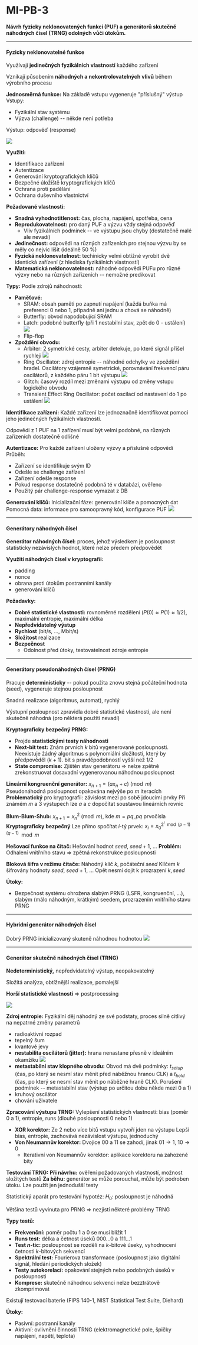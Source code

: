 # MI-PB-3
**Návrh fyzicky neklonovatených funkcí (PUF) a generátorů skutečně náhodných čísel (TRNG) odolných vůči útokům.**

---

#### Fyzicky neklonovatelné funkce

Využívají **jedinečných fyzikálních vlastností** každého zařízení

Vznikají působením **náhodných a nekontrolovatelných vlivů** během výrobního procesu

**Jednosměrná funkce:** Na základě vstupu vygeneruje "příslušný" výstup
Vstupy:
* Fyzikální stav systému
* Výzva (challenge) -- někde není potřeba

Výstup: odpověď (response)

![](puf.png)

**Využití:**
* Identifikace zařízení
* Autentizace
* Generování kryptografických klíčů
* Bezpečné úložiště kryptografických klíčů
* Ochrana proti padělání
* Ochrana duševního vlastnictví

**Požadované vlastnosti:**
* **Snadná vyhodnotitlenost:** čas, plocha, napájení, spotřeba, cena
* **Reprodukovatelnost:** pro daný PUF a výzvu vždy stejná odpověď
    * Vliv fyzikálních podmínek -- ve výstupu jsou chyby (dostatečně malé ale nevadí)
* **Jedinečnost:** odpovědi na různých zařízeních pro stejnou výzvu by se měly co nejvíc lišit (ideálně 50 %)
* **Fyzická neklonovatelnost:** techinicky velmi obtížné vyrobit dvě identická zařízení (z hlediska fyzikálních vlastností)
* **Matematická neklonovatelnost:** náhodné odpovědi PUFu pro různé výzvy nebo na různých zařízeních -- nemožné predikovat

**Typy:**
Podle zdrojů náhodnosti:
* **Paměťové:**
    * SRAM: obsah paměti po zapnutí napájení (každá buňka má preferenci 0 nebo 1, případně ani jednu a chová se náhodně)
    * Butterfly: obvod napodobující SRAM
    * Latch: podobné butterfly (při 1 nestabilní stav, zpět do 0 - ustálení)
    ![](latch.png)
    * Flip-flop
* **Zpoždění obvodu:**
    * Arbiter: 2 symetrické cesty, arbiter detekuje, po které signál přišel rychleji
    ![](arbiter.png)
    * Ring Oscillator: zdroj entropie -- náhodné odchylky ve zpoždění hradel. Oscilátory vzájemně symetrické, porovnávání frekvencí páru oscilátorů, z každého páru 1 bit výstupu
    ![](ropuf.png)
    * Glitch: časový rozdíl mezi změnami výstupu od změny vstupu logického obvodu
    * Transient Effect Ring Oscillator: počet oscilací od nastavení do 1 po ustálení
    ![](tero.png)

**Identifikace zařízení:**
Každé zařízení lze jednoznačně identifikovat pomoci jeho jedinečných fyzikálních vlastností.

Odpovědi z 1 PUF na 1 zařízení musí být velmi podobné, na různých zařízeních dostatečně odlišné

**Autentizace:**
Pro každé zařízení uloženy výzvy a příslušné odpovědi
Průběh:
* Zařízení se identifikuje svým ID
* Odešle se challenge zařízení
* Zařízení odešle response
* Pokud response dostatečně podobná té v databázi, ověřeno
* Použitý pár challenge-response vymazat z DB

**Generování klíčů:**
Inicializační fáze: generování klíče a pomocných dat
Pomocná data: informace pro samoopravný kód, konfigurace PUF
![](gen.png)

---

#### Generátory náhodných čísel

**Generátor náhodných čísel:** proces, jehož výsledkem je posloupnost statisticky nezávislých hodnot, které nelze předem předpovědět

**Využití náhodných čísel v kryptografii:**
* padding
* nonce
* obrana proti útokům postranními kanály
* generování klíčů


**Požadavky:**
* **Dobré statistické vlastnosti:** rovnoměrné rozdělení ($P(0) \approx P(1) \approx 1/2$), maximální entropie, maximální délka
* **Nepředvídatelný výstup**
* **Rychlost** (bit/s, ..., Mbit/s)
* **Složitost** realizace
* **Bezpečnost**
    * Odolnost před útoky, testovatelnost zdroje entropie

---

#### Generátory pseudonáhodných čísel (PRNG)
Pracuje **deterministicky** -- pokud použita znovu stejná počáteční hodnota (seed), vygeneruje stejnou posloupnost

Snadná realizace (algoritmus, automat), rychlý

Výstupní posloupnost zpravidla dobré statistické vlastnosti, ale není skutečně náhodná (pro některá použití nevadí)

**Kryptograficky bezpečný PRNG:**
* Projde **statistickými testy náhodnosti**
* **Next-bit test:** Znám prvních $k$ bitů vygenerované posloupnosti. Neexistuje žádný algoritmus s polynomiální složitostí, který by předpověděl $(k+1)$. bit s pravděpodobností vyšší než $1/2$
* **State compromise:** Zjištěn stav generátoru $\Rightarrow$ nelze zpětně zrekonstruovat dosavadní vygenerovanou náhodnou posloupnost

**Lineární kongruenční generátor:** 
$x_{n+1} = (ax_n + c) \pmod m$
Pseudonáhodná posloupnost opakována nejvýše po $m$ iteracích 
**Problematický** pro kryptografii: závislost mezi po sobě jdoucími prvky
Při známém $m$ a 3 výstupech lze $a$ a $c$ dopočítat soustavou lineárních rovnic

**Blum-Blum-Shub:**
$x_{n+1} = x_n^2 \pmod m$, kde $m = pq, pq$ prvočísla
**Kryptograficky bezpečný**
Lze přímo spočítat $i$-tý prvek: $x_i = x_0^{2^i \mod {(p-1)(q-1)}} \mod m$ 

**Hešovací funkce na čítač:**
Hešování hodnot $seed$, $seed+1$, ...
**Problém:** Odhalení vnitřního stavu $\Rightarrow$ zpětná rekonstrukce posloupnosti

**Bloková šifra v režimu čítače:**
Náhodný klíč $k$, počáteční $seed$
Klíčem $k$ šifrovány hodnoty $seed$, $seed+1$, ...
Opět nesmí dojít k prozrazení $k,seed$

**Útoky:**
* Bezpečnost systému ohrožena slabým PRNG (LSFR, kongruenční, ...), slabým (málo náhodným, krátkým) seedem, prozrazením vnitřního stavu PRNG

---

#### Hybridní generátor náhodných čísel

Dobrý PRNG inicializovaný skuteně náhodnou hodnotou
![](hybrid.png)

---

#### Generátor skutečně náhodných čísel (TRNG)

**Nedeterministický,** nepředvídatelný výstup, neopakovatelný

Složitá analýza, obtížnější realizace, pomalejší

**Horší statistické vlastnosti** $\Rightarrow$ postprocessing 

![](trng.png)

**Zdroj entropie:**
Fyzikální děj náhodný ze své podstaty, proces silně citlivý na nepatrné změny parametrů
* radioaktivní rozpad
* tepelný šum
* kvantové jevy
* **nestabilita oscilátorů (jitter):** hrana nenastane přesně v ideálním okamžiku
![](jitter.png)
* **metastabilní stav klopného obvodu:** Obvod má dvě podmínky: $t_{setup}$ (čas, po který se nesmí stav měnit před náběžnou hranou CLK) a $t_{hold}$ (čas, po který se nesmí stav měnit po náběžné hraně CLK). Porušení podmínek -- metastabilní stav (výstup po určitou dobu někde mezi 0 a 1)
* kruhový oscilátor
* chování uživatele

**Zpracování výstupu TRNG:**
Vylepšení statistických vlastností: bias (poměr 0 a 1), entropie, runs (dlouhé posloupnosti 0 nebo 1)
* **XOR korektor:** Ze 2 nebo více bitů vstupu vytvoří jden na výstupu
Lepší bias, entropie, zachovává nezávislost výstupu, jednoduchý
* **Von Neumannův korektor:** Dvojice $00$ a $11$ se zahodí, jinak $01 \rightarrow 1$, $10 \rightarrow 0$
    * Iterativní von Neumannův korektor: aplikace korektoru na zahozené bity

**Testování TRNG:**
**Při návrhu:** ověření požadovaných vlastností, možnost složitých testů
**Za běhu:** generátor se může porouchat, může být podroben útoku. Lze použít jen jednodušší testy

Statistický aparát pro testování hypotéz: $H_0:$ posloupnost je náhodná

Většina testů vyvinuta pro PRNG $\Rightarrow$ nezjistí některé problémy TRNG

**Typy testů:**
* **Frekvenční:** poměr počtu 1 a 0 se musí blížit 1
* **Runs test:** délka a četnost úseků 000...0 a 111...1
* **Test $n$-tic:** posloupnost se rozdělí na $k$-bitové úseky, vyhodnocení četnosti $k$-bitových sekvencí
* **Spektrální test:** Fourierova transformace (posloupnost jako digitální signál, hledání periodických složek)
* **Testy autokorelací:** opakování stejných nebo podobných úseků v posloupnosti
* **Komprese:** skutečně náhodnou sekvenci nelze bezztrátově zkomprimovat

Existují testovací baterie (FIPS 140-1, NIST Statistical Test Suite, Diehard)

**Útoky:**
* Pasivní: postranní kanály
* Aktivní: ovlivnění činnosti TRNG (elektromagnetické pole, špičky napájení, napětí, teplota)